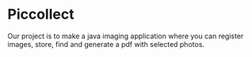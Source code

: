 # Piccollect

Our project is to make a java imaging application where you can register images, store, find and generate a pdf with selected photos. 